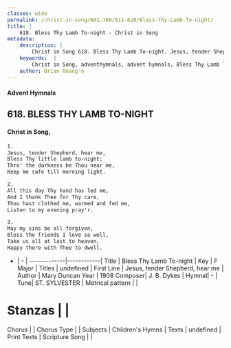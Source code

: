 ```yaml
---
classes: wide
permalink: /christ-in-song/601-700/611-620/Bless-Thy-Lamb-To-night/
title: |
    618. Bless Thy Lamb To-night - Christ in Song
metadata:
    description: |
        Christ in Song 618. Bless Thy Lamb To-night. Jesus, tender Shepherd, hear me, Bless Thy little lamb to-night; Thro' the darkness be Thou near me, Keep me safe till morning light.
    keywords:  |
        Christ in Song, adventhymnals, advent hymnals, Bless Thy Lamb To-night, Jesus, tender Shepherd, hear me. 
    author: Brian Onang'o
---
```


#### Advent Hymnals
## 618. BLESS THY LAMB TO-NIGHT
####  Christ in Song,

```txt
1.
Jesus, tender Shepherd, hear me,
Bless Thy little lamb to-night;
Thro' the darkness be Thou near me,
Keep me safe till morning light.

2.
All this day Thy hand has led me,
And I thank Thee for Thy care,
Thou hast clothed me, warmed and fed me,
Listen to my evening pray'r.

3.
May my sins be all forgiven,
Bless the friends I love so well,
Take us all at last to heaven,
Happy there with Thee to dwell.

```

- |   -  |
-------------|------------|
Title | Bless Thy Lamb To-night |
Key | F Major |
Titles | undefined |
First Line | Jesus, tender Shepherd, hear me |
Author | Mary Duncan
Year | 1908
Composer| J. B. Dykes |
Hymnal|  - |
Tune| ST. SYLVESTER |
Metrical pattern | |
# Stanzas |  |
Chorus |  |
Chorus Type |  |
Subjects | Children's Hymns |
Texts | undefined |
Print Texts | 
Scripture Song |  |
    
